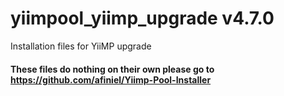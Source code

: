 # yiimpool_yiimp_upgrade v4.7.0
Installation files for YiiMP upgrade

#### These files do nothing on their own please go to https://github.com/afiniel/Yiimp-Pool-Installer
